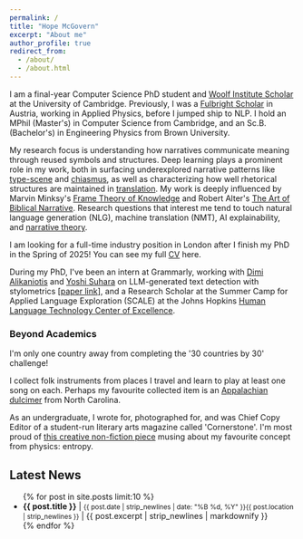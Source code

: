 ```yaml
---
permalink: /
title: "Hope McGovern"
excerpt: "About me"
author_profile: true
redirect_from: 
  - /about/
  - /about.html
---
```


I am a final-year Computer Science PhD student and [Woolf Institute Scholar](https://www.woolf.cam.ac.uk/people/hope-mcgovern) at the University of Cambridge. Previously, I was a [Fulbright Scholar](https://fulbrightscholars.org/) in Austria, working in Applied Physics, before I jumped ship to NLP. I hold an MPhil (Master's) in Computer Science from Cambridge, and an Sc.B. (Bachelor's) in Engineering Physics from Brown University.

My research focus is understanding how narratives communicate meaning through reused symbols and structures. Deep learning plays a prominent role in my work, both in surfacing underexplored narrative patterns like [type-scene](https://aclanthology.org/2024.ml4al-1.26/) and [chiasmus](https://arxiv.org/abs/2501.10739), as well as characterizing how well rhetorical structures are maintained in [translation](https://arxiv.org/abs/2501.10731). My work is deeply influenced by Marvin Minksy's [Frame Theory of Knowledge](https://courses.media.mit.edu/2004spring/mas966/Minsky%201974%20Framework%20for%20knowledge.pdf) and Robert Alter's [The Art of Biblical Narrative](https://en.wikipedia.org/wiki/The_Art_of_Biblical_Narrative). Research questions that interest me tend to touch natural language generation (NLG), machine translation (NMT), AI explainability, and [narrative theory](https://aclanthology.org/2021.emnlp-main.26/).

I am looking for a full-time industry position in London after I finish my PhD in the Spring of 2025! You can see my full [CV](https://www.canva.com/design/DAGXlIu9WP4/9ZzHRbzJ6fWK5foUnz7URg/view?utm_content=DAGXlIu9WP4&utm_campaign=designshare&utm_medium=link2&utm_source=uniquelinks&utlId=h07703e10f1) here.

During my PhD, I've been an intern at Grammarly, working with [Dimi Alikaniotis](https://scholar.google.gr/citations?user=8ZsPobcAAAAJ&hl=en) and [Yoshi Suhara](https://yoshi-suhara.com/) on LLM-generated text detection with stylometrics [[paper link](https://aclanthology.org/2025.genaidetect-1.6/)], and a Research Scholar at the Summer Camp for Applied Language Exploration (SCALE) at the Johns Hopkins [Human Language Technology Center of Excellence](https://hltcoe.jhu.edu/). 


### Beyond Academics
I'm only one country away from completing the '30 countries by 30' challenge! 

I collect folk instruments from places I travel and learn to play at least one song on each. Perhaps my favourite collected item is an [Appalachian  dulcimer](https://www.youtube.com/watch?v=rZWZ7KpB5Zg) from North Carolina.

As an undergraduate, I wrote for, photographed for, and was Chief Copy Editor of a student-run literary arts magazine called 'Cornerstone'. I'm most proud of [this creative non-fiction piece](https://viewer.joomag.com/wanderers-spring-2017/0019178001494728390/p18) musing about my favourite concept from physics: entropy.



<div class="news-widget">
    <h2>Latest News</h2>
    <ul>
        {% for post in site.posts limit:10 %}
            <li>
                <strong>{{ post.title }}</strong> | <small>{{ post.date | strip_newlines | date: "%B %d, %Y" }}{{ post.location | strip_newlines }}</small> | {{ post.excerpt | strip_newlines | markdownify }} 
            </li>
        {% endfor %}
    </ul>
</div>


